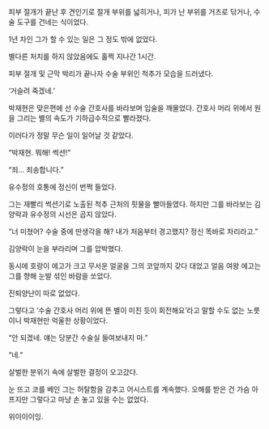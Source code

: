 피부 절개가 끝난 후 견인기로 절개 부위를 넓히거나, 피가 난 부위를 거즈로 닦거나, 수술 도구를 건네는 식이었다.

1년 차인 그가 할 수 있는 일은 그 정도 밖에 없었다.

별다른 처치를 하지 않았음에도 훌쩍 지나간 1시간.

피부 절개 및 근막 박리가 끝나자 수술 부위인 척추가 모습을 드러냈다.

‘거슬려 죽겠네.’

박재현은 맞은편에 선 수술 간호사를 바라보며 입술을 깨물었다. 간호사 머리 위에서 원을 그리는 별의 속도가 기하급수적으로 빨라졌다.

이러다가 정말 무슨 일이 일어날 것 같았다.

“박재현. 뭐해! 썩션!”

“죄… 죄송합니다.”

유수정의 호통에 정신이 번쩍 들었다.

그는 재빨리 썩션기로 노출된 척추 근처의 핏물을 빨아들였다. 하지만 그를 바라보는 김양락과 유수정의 시선은 곱지 않았다.

“너 미쳤어? 수술 중에 딴생각을 해? 내가 처음부터 경고했지? 정신 똑바로 차리라고.”

김양락이 눈을 부라리며 그를 압박했다.

동시에 호랑이 에고가 크고 무서운 얼굴을 그의 코앞까지 갖다 대었고 얼음 여왕 에고는 그를 향해 눈발 섞인 바람을 쏘았다.

진퇴양난이 따로 없었다.

그렇다고 ‘수술 간호사 머리 위에 뜬 별이 미친 듯이 회전해요’라고 말할 수도 없는 노릇이니 박재현만 억울한 상황이었다.

“안 되겠네. 얘는 당분간 수술실 들여보내지 마.”

“네.”

살벌한 분위기 속에 살벌한 결정이 오고갔다.

눈 뜨고 코를 베인 그는 허탈함을 감추고 어시스트를 계속했다. 오해를 받은 건 가슴 아프지만 그렇다고 마냥 손 놓고 있을 수는 없었다.

위이이이잉.